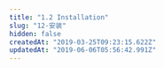 ```yaml
---
title: "1.2 Installation"
slug: "12-安装"
hidden: false
createdAt: "2019-03-25T09:23:15.622Z"
updatedAt: "2019-06-06T05:56:42.991Z"
---
```

